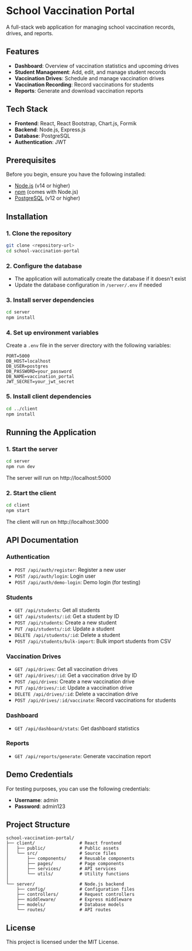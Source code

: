 # School Vaccination Portal

A full-stack web application for managing school vaccination records, drives, and reports.

## Features

- **Dashboard**: Overview of vaccination statistics and upcoming drives
- **Student Management**: Add, edit, and manage student records
- **Vaccination Drives**: Schedule and manage vaccination drives
- **Vaccination Recording**: Record vaccinations for students
- **Reports**: Generate and download vaccination reports

## Tech Stack

- **Frontend**: React, React Bootstrap, Chart.js, Formik
- **Backend**: Node.js, Express.js
- **Database**: PostgreSQL
- **Authentication**: JWT

## Prerequisites

Before you begin, ensure you have the following installed:
- [Node.js](https://nodejs.org/) (v14 or higher)
- [npm](https://www.npmjs.com/) (comes with Node.js)
- [PostgreSQL](https://www.postgresql.org/) (v12 or higher)

## Installation

### 1. Clone the repository

```bash
git clone <repository-url>
cd school-vaccination-portal
```

### 2. Configure the database

- The application will automatically create the database if it doesn't exist
- Update the database configuration in `/server/.env` if needed

### 3. Install server dependencies

```bash
cd server
npm install
```

### 4. Set up environment variables

Create a `.env` file in the server directory with the following variables:

```
PORT=5000
DB_HOST=localhost
DB_USER=postgres
DB_PASSWORD=your_password
DB_NAME=vaccination_portal
JWT_SECRET=your_jwt_secret
```

### 5. Install client dependencies

```bash
cd ../client
npm install
```

## Running the Application

### 1. Start the server

```bash
cd server
npm run dev
```

The server will run on http://localhost:5000

### 2. Start the client

```bash
cd client
npm start
```

The client will run on http://localhost:3000

## API Documentation

### Authentication

- `POST /api/auth/register`: Register a new user
- `POST /api/auth/login`: Login user
- `POST /api/auth/demo-login`: Demo login (for testing)

### Students

- `GET /api/students`: Get all students
- `GET /api/students/:id`: Get a student by ID
- `POST /api/students`: Create a new student
- `PUT /api/students/:id`: Update a student
- `DELETE /api/students/:id`: Delete a student
- `POST /api/students/bulk-import`: Bulk import students from CSV

### Vaccination Drives

- `GET /api/drives`: Get all vaccination drives
- `GET /api/drives/:id`: Get a vaccination drive by ID
- `POST /api/drives`: Create a new vaccination drive
- `PUT /api/drives/:id`: Update a vaccination drive
- `DELETE /api/drives/:id`: Delete a vaccination drive
- `POST /api/drives/:id/vaccinate`: Record vaccinations for students

### Dashboard

- `GET /api/dashboard/stats`: Get dashboard statistics

### Reports

- `GET /api/reports/generate`: Generate vaccination report

## Demo Credentials

For testing purposes, you can use the following credentials:

- **Username**: admin
- **Password**: admin123

## Project Structure

```
school-vaccination-portal/
├── client/                 # React frontend
│   ├── public/             # Public assets
│   └── src/                # Source files
│       ├── components/     # Reusable components
│       ├── pages/          # Page components
│       ├── services/       # API services
│       └── utils/          # Utility functions
│
└── server/                 # Node.js backend
    ├── config/             # Configuration files
    ├── controllers/        # Request controllers
    ├── middleware/         # Express middleware
    ├── models/             # Database models
    └── routes/             # API routes
```

## License

This project is licensed under the MIT License.